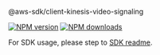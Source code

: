 @aws-sdk/client-kinesis-video-signaling

[![NPM version](https://img.shields.io/npm/v/@aws-sdk/client-kinesis-video-signaling/rc.svg)](https://www.npmjs.com/package/@aws-sdk/client-kinesis-video-signaling)
[![NPM downloads](https://img.shields.io/npm/dm/@aws-sdk/client-kinesis-video-signaling.svg)](https://www.npmjs.com/package/@aws-sdk/client-kinesis-video-signaling)

For SDK usage, please step to [SDK readme](https://github.com/aws/aws-sdk-js-v3).
